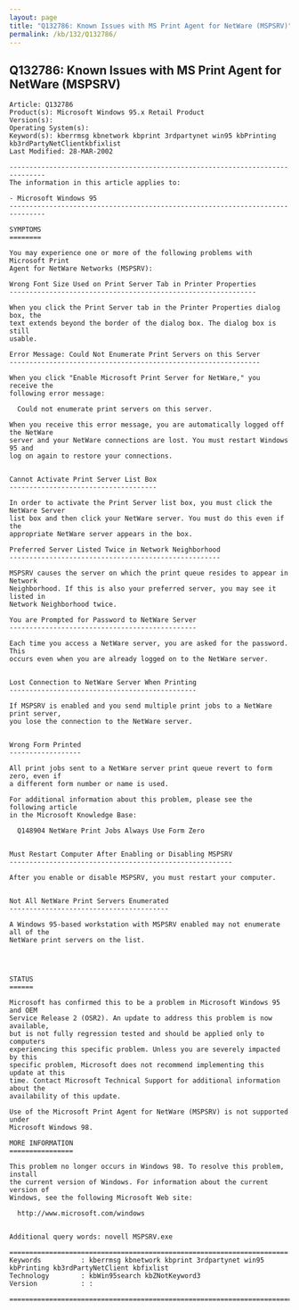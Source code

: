```yaml
---
layout: page
title: "Q132786: Known Issues with MS Print Agent for NetWare (MSPSRV)"
permalink: /kb/132/Q132786/
---
```


## Q132786: Known Issues with MS Print Agent for NetWare (MSPSRV)

	Article: Q132786
	Product(s): Microsoft Windows 95.x Retail Product
	Version(s): 
	Operating System(s): 
	Keyword(s): kberrmsg kbnetwork kbprint 3rdpartynet win95 kbPrinting kb3rdPartyNetClientkbfixlist
	Last Modified: 28-MAR-2002
	
	-------------------------------------------------------------------------------
	The information in this article applies to:
	
	- Microsoft Windows 95 
	-------------------------------------------------------------------------------
	
	SYMPTOMS
	========
	
	You may experience one or more of the following problems with Microsoft Print
	Agent for NetWare Networks (MSPSRV):
	
	Wrong Font Size Used on Print Server Tab in Printer Properties
	--------------------------------------------------------------
	
	When you click the Print Server tab in the Printer Properties dialog box, the
	text extends beyond the border of the dialog box. The dialog box is still
	usable.
	
	Error Message: Could Not Enumerate Print Servers on this Server
	---------------------------------------------------------------
	
	When you click "Enable Microsoft Print Server for NetWare," you receive the
	following error message:
	
	  Could not enumerate print servers on this server.
	
	When you receive this error message, you are automatically logged off the NetWare
	server and your NetWare connections are lost. You must restart Windows 95 and
	log on again to restore your connections.
	
	
	Cannot Activate Print Server List Box
	-------------------------------------
	
	In order to activate the Print Server list box, you must click the NetWare Server
	list box and then click your NetWare server. You must do this even if the
	appropriate NetWare server appears in the box.
	
	Preferred Server Listed Twice in Network Neighborhood
	-----------------------------------------------------
	
	MSPSRV causes the server on which the print queue resides to appear in Network
	Neighborhood. If this is also your preferred server, you may see it listed in
	Network Neighborhood twice.
	
	You are Prompted for Password to NetWare Server
	-----------------------------------------------
	
	Each time you access a NetWare server, you are asked for the password. This
	occurs even when you are already logged on to the NetWare server.
	
	
	Lost Connection to NetWare Server When Printing
	-----------------------------------------------
	
	If MSPSRV is enabled and you send multiple print jobs to a NetWare print server,
	you lose the connection to the NetWare server.
	
	
	Wrong Form Printed
	------------------
	
	All print jobs sent to a NetWare server print queue revert to form zero, even if
	a different form number or name is used.
	
	For additional information about this problem, please see the following article
	in the Microsoft Knowledge Base:
	
	  Q148904 NetWare Print Jobs Always Use Form Zero
	
	
	Must Restart Computer After Enabling or Disabling MSPSRV
	--------------------------------------------------------
	
	After you enable or disable MSPSRV, you must restart your computer.
	
	
	Not All NetWare Print Servers Enumerated
	----------------------------------------
	
	A Windows 95-based workstation with MSPSRV enabled may not enumerate all of the
	NetWare print servers on the list.
	
	
	
	
	STATUS
	======
	
	Microsoft has confirmed this to be a problem in Microsoft Windows 95 and OEM
	Service Release 2 (OSR2). An update to address this problem is now available,
	but is not fully regression tested and should be applied only to computers
	experiencing this specific problem. Unless you are severely impacted by this
	specific problem, Microsoft does not recommend implementing this update at this
	time. Contact Microsoft Technical Support for additional information about the
	availability of this update.
	
	Use of the Microsoft Print Agent for NetWare (MSPSRV) is not supported under
	Microsoft Windows 98.
	
	MORE INFORMATION
	================
	
	This problem no longer occurs in Windows 98. To resolve this problem, install
	the current version of Windows. For information about the current version of
	Windows, see the following Microsoft Web site:
	
	  http://www.microsoft.com/windows
	
	
	Additional query words: novell MSPSRV.exe
	
	======================================================================
	Keywords          : kberrmsg kbnetwork kbprint 3rdpartynet win95 kbPrinting kb3rdPartyNetClient kbfixlist
	Technology        : kbWin95search kbZNotKeyword3
	Version           : :
	
	=============================================================================
	
